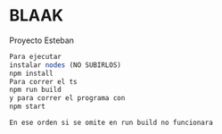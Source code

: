 # BLAAK
Proyecto Esteban


```ts 
Para ejecutar 
instalar nodes (NO SUBIRLOS)
npm install
Para correr el ts 
npm run build
y para correr el programa con
npm start

En ese orden si se omite en run build no funcionara
```

